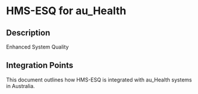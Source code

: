 # HMS-ESQ for au_Health

## Description

Enhanced System Quality

## Integration Points

This document outlines how HMS-ESQ is integrated with au_Health systems in Australia.
